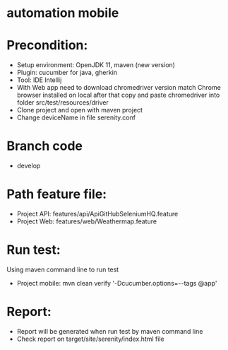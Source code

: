 # automation mobile
# Precondition:
- Setup environment: OpenJDK 11, maven (new version)
- Plugin: cucumber for java, gherkin
- Tool: IDE Intellij
- With Web app need to download chromedriver version match Chrome browser installed on local after that copy and paste chromedriver into folder src/test/resources/driver
- Clone project and open with maven project
- Change deviceName in file serenity.conf
# Branch code
- develop

# Path feature file:
- Project API: features/api/ApiGitHubSeleniumHQ.feature
- Project Web: features/web/Weathermap.feature

# Run test:
Using maven command line to run test
- Project mobile:
  mvn clean verify '-Dcucumber.options=--tags @app'


# Report:
- Report will be generated when run test by maven command line
- Check report on target/site/serenity/index.html file
 